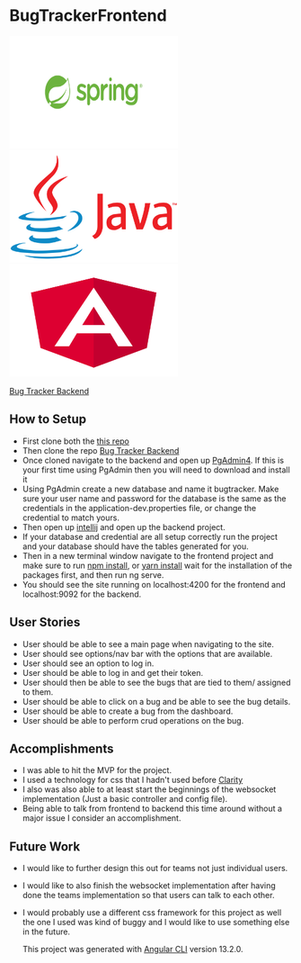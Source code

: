 # BugTrackerFrontend

<img src="/src/assets/images/OG-Spring.png" height="200" width="300"/> <img src="/src/assets/images/Java-Logo.png" height="200" width="300"/>
<img src="/src/assets/images/Angular_full_color_logo.svg.png" height="200" width="300"/>

[Bug Tracker Backend](https://github.com/Alto1988/bug-tracker-backend)

## How to Setup

- First clone both the [this repo](https://github.com/Alto1988/bug-tracker-frontend)
- Then clone the repo [Bug Tracker Backend](https://github.com/Alto1988/bug-tracker-backend)
- Once cloned navigate to the backend and open up [PgAdmin4](https://www.pgadmin.org/). If this is your first time using PgAdmin then you will need to download and install it
- Using PgAdmin create a new database and name it bugtracker. Make sure your user name and password for the database is the same as the credentials in the application-dev.properties file, or change the credential to match yours.
- Then open up [intellij](https://www.jetbrains.com/idea/) and open up the backend project.
- If your database and credential are all setup correctly run the project and your database should have the tables generated for you.
- Then in a new terminal window navigate to the frontend project and make sure to run [npm install](https://nodejs.org/en/download/), or [yarn install](https://classic.yarnpkg.com/en/docs/getting-started) wait for the installation of the packages first, and then run ng serve.
- You should see the site running on localhost:4200 for the frontend and localhost:9092 for the backend.

## User Stories

- User should be able to see a main page when navigating to the site.
- User should see options/nav bar with the options that are available.
- User should see an option to log in.
- User should be able to log in and get their token.
- User should then be able to see the bugs that are tied to them/ assigned to them.
- User should be able to click on a bug and be able to see the bug details.
- User should be able to create a bug from the dashboard.
- User should be able to perform crud operations on the bug.

## Accomplishments

- I was able to hit the MVP for the project.
- I used a technology for css that I hadn't used before [Clarity](https://clarity.design/)
- I also was also able to at least start the beginnings of the websocket implementation (Just a basic controller and config file).
- Being able to talk from frontend to backend this time around without a major issue I consider an accomplishment.

## Future Work

- I would like to further design this out for teams not just individual users.
- I would like to also finish the websocket implementation after having done the teams implementation so that users can talk to each other.
- I would probably use a different css framework for this project as well the one I used was kind of buggy and I would like to use something else in the future.

  This project was generated with [Angular CLI](https://github.com/angular/angular-cli) version 13.2.0.
